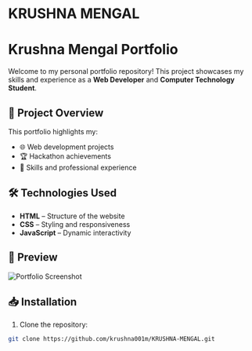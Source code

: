 # KRUSHNA MENGAL
# Krushna Mengal Portfolio

Welcome to my personal portfolio repository! This project showcases my skills and experience as a **Web Developer** and **Computer Technology Student**.

## 🚀 Project Overview
This portfolio highlights my:
- 🌐 Web development projects  
- 🏆 Hackathon achievements  
- 📜 Skills and professional experience  

## 🛠️ Technologies Used
- **HTML** – Structure of the website  
- **CSS** – Styling and responsiveness  
- **JavaScript** – Dynamic interactivity  

## 📸 Preview
![Portfolio Screenshot](.Src/Portfolio-Preview.png)

## 📥 Installation
1. Clone the repository:  
```bash
git clone https://github.com/krushna001m/KRUSHNA-MENGAL.git
